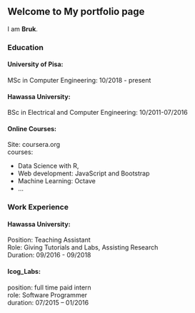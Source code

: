 ## Welcome to My portfolio page

I am **Bruk**. <br>

### Education
#### University of Pisa:  
MSc in Computer Engineering: 10/2018 - present

#### Hawassa University: 
BSc in Electrical and Computer Engineering: 10/2011-07/2016

#### Online Courses:
Site: coursera.org <br>
courses: 
* Data Science with R, 
* Web development: JavaScript and Bootstrap
* Machine Learning: Octave 
* ...

### Work Experience
#### Hawassa University:
Position: Teaching Assistant <br />
Role: Giving Tutorials and Labs, Assisting Research  <br />
Duration: 09/2016 - 09/2018 <br />

#### Icog_Labs: 
position: full time paid intern <br />
role: Software Programmer <br />
duration: 07/2015 – 01/2016



